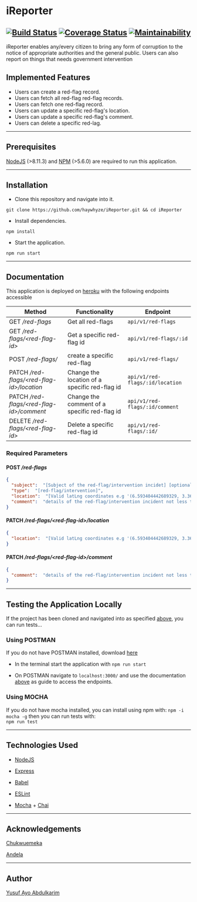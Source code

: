 # iReporter

[![Build Status](https://travis-ci.com/haywhyze/iReporter.svg?branch=develop)](https://travis-ci.com/haywhyze/iReporter) [![Coverage Status](https://coveralls.io/repos/github/haywhyze/iReporter/badge.svg?branch=develop)](https://coveralls.io/github/haywhyze/iReporter?branch=develop) [![Maintainability](https://api.codeclimate.com/v1/badges/64ea93f642a18de72626/maintainability)](https://codeclimate.com/github/haywhyze/iReporter/maintainability)
---
iReporter enables any/every citizen to bring any form of corruption to the notice of appropriate authorities and the general public. Users can also report on things that needs government intervention

## Implemented Features

- Users can create a red-flag record.
- Users can fetch all red-flag red-flag records.
- Users can fetch one red-flag record.
- Users can update a specific red-flag's location.
- Users can update a specific red-flag's comment.
- Users can delete a specific red-lag.

---

## Prerequisites

[NodeJS](https://nodejs.org/) (>8.11.3) and [NPM](https://www.npmjs.com/) (>5.6.0) are required to run this application.

---

## Installation

- Clone this repository and navigate into it.

`git clone https://github.com/haywhyze/iReporter.git && cd iReporter`

- Install dependencies.

`npm install`

- Start the application. 

`npm run start`

---

## Documentation

This application is deployed on [heroku](https://ireporter-andela.herokuapp.com/) with the following endpoints accessible

|Method|Functionality|Endpoint|
|--|--|--|
|GET */red-flags*|Get all red-flags|`api/v1/red-flags`|
|GET */red-flags/\<red-flag-id\>*| Get a specific red-flag id| `api/v1/red-flags/:id`
|POST */red-flags/* | create a specific red-flag| `api/v1/red-flags/`
|PATCH */red-flags/\<red-flag-id\>/location* | Change the location of a specific red-flag id| `api/v1/red-flags/:id/location`
|PATCH */red-flags/\<red-flag-id\>/comment* | Change the comment of a specific red-flag id| `api/v1/red-flags/:id/comment`
|DELETE */red-flags/\<red-flag-id\>* | Delete a specific red-flag id| `api/v1/red-flags/:id/`

### Required Parameters

#### POST */red-flags*

```JSON
{
  "subject":  "[Subject of the red-flag/intervention incidet] [optional]",
  "type":  "[red-flag/intervention]",
  "location":  "[Valid latLng coordinates e.g '(6.593404442689329, 3.364960622142803)' with or without the brackets]",
  "comment":  "details of the red-flag/intervention incident not less than 50 characters nor more than 420 characters"
}
```

#### PATCH */red-flags/\<red-flag-id\>/location*

```JSON
{
  "location":  "[Valid latLng coordinates e.g '(6.593404442689329, 3.364960622142803)' with or without the brackets]"
}
```

#### PATCH */red-flags/\<red-flag-id\>/comment*

```JSON
{
  "comment":  "details of the red-flag/intervention incident not less than 50 characters nor more than 420 characters"
}
```

---

## Testing the Application Locally

If the project has been cloned and navigated into as specified [above](#installation), you can run tests...

### Using POSTMAN 

If you do not have POSTMAN installed, download [here](https://www.getpostman.com/)

- In the terminal start the application with  `npm run start`

- On POSTMAN navigate to `localhost:3000/` and use the documentation [above](#documentation) as guide to access the endpoints.

### Using MOCHA

If you do not have mocha installed, you can install using npm with:
`npm -i mocha -g`
then you can run tests with:  
`npm run test`

---

## Technologies Used

- [NodeJS](https://nodejs.org/)

- [Express](https://expressjs.com/)

- [Babel](https://babeljs.io/)

- [ESLint](https://eslint.org/)

- [Mocha](https://mochajs.org/) + [Chai](https://www.chaijs.com/)

---

## Acknowledgements

[Chukwuemeka](https://twitter.com/3m3kalionel)

[Andela](https://andela.com/)

---

## Author

[Yusuf Ayo Abdulkarim](https://twitter.com/haywhyze)

